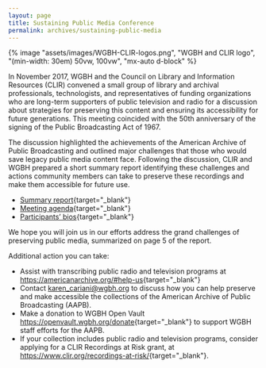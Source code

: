 ```yaml
---
layout: page
title: Sustaining Public Media Conference
permalink: archives/sustaining-public-media
---
```

{% image "assets/images/WGBH-CLIR-logos.png", "WGBH and CLIR logo", "(min-width: 30em) 50vw, 100vw", "mx-auto d-block" %}

In November 2017, WGBH and the Council on Library and Information Resources (CLIR) convened a small group of library and archival professionals, technologists, and representatives of funding organizations who are long-term supporters of public television and radio for a discussion about strategies for preserving this content and ensuring its accessibility for future generations. This meeting coincided with the 50th anniversary of the signing of the Public Broadcasting Act of 1967.

The discussion highlighted the achievements of the American Archive of Public Broadcasting and outlined major challenges that those who would save legacy public media content face. Following the discussion, CLIR and WGBH prepared a short summary report identifying these challenges and actions community members can take to preserve these recordings and make them accessible for future use.

* [Summary report](https://zenodo.org/record/7616764){target="_blank"}
* [Meeting agenda](https://zenodo.org/record/7616764){target="_blank"}
* [Participants’ bios](https://zenodo.org/record/7616764){target="_blank"}

We hope you will join us in our efforts address the grand challenges of preserving public media, summarized on page 5 of the report.

Additional action you can take:

 * Assist with transcribing public radio and television programs at <https://americanarchive.org/#help-us>{target="_blank"}
 * Contact [karen_cariani@wgbh.org](mailto:karen_cariani@wgbh.org) to discuss how you can help preserve and make accessible the collections of the American Archive of Public Broadcasting (AAPB).
 * Make a donation to WGBH Open Vault <https://openvault.wgbh.org/donate>{target="_blank"} to support WGBH staff efforts for the AAPB.
* If your collection includes public radio and television programs, consider applying for a CLIR Recordings at Risk grant, at <https://www.clir.org/recordings-at-risk/>{target="_blank"}.
